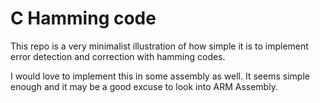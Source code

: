 # C Hamming code

This repo is a very minimalist illustration of how simple it is to
implement error detection and correction with hamming codes.

I would love to implement this in some assembly as well. It seems simple enough
and it may be a good excuse to look into ARM Assembly.
